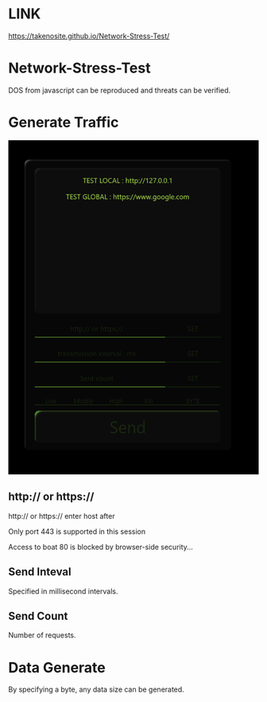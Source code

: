 # LINK 
https://takenosite.github.io/Network-Stress-Test/


# Network-Stress-Test

DOS from javascript can be reproduced and threats can be verified.


# Generate Traffic     
![Screenshot](img.png)

## http:// or https://
http:// or https:// enter host after

Only port 443 is supported in this session

Access to boat 80 is blocked by browser-side security...


## Send Inteval
Specified in millisecond intervals.

## Send Count
Number of requests. 

# Data Generate
By specifying a byte, any data size can be generated.


